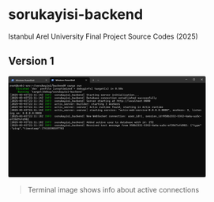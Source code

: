 # sorukayisi-backend
Istanbul Arel University Final Project Source Codes (2025)

## Version 1

<img src="https://github.com/can61cebi/sorukayisi-backend/blob/main/images/version1.png" width="400">

> Terminal image shows info about active connections

